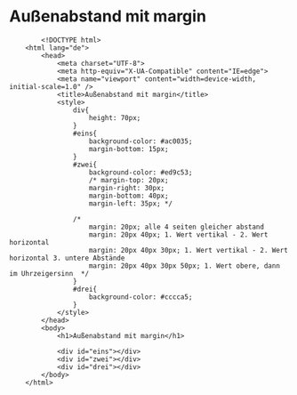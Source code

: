 # Außenabstand mit margin	


			<!DOCTYPE html> 
		<html lang="de">
			<head>
				<meta charset="UTF-8">
				<meta http-equiv="X-UA-Compatible" content="IE=edge">
				<meta name="viewport" content="width=device-width, initial-scale=1.0" />
				<title>Außenabstand mit margin</title>
				<style>
					div{
						height: 70px;
					}
					#eins{
						background-color: #ac0035;
						margin-bottom: 15px;
					}
					#zwei{
						background-color: #ed9c53;
						/* margin-top: 20px;
						margin-right: 30px;
						margin-bottom: 40px;
						margin-left: 35px; */

					/*
						margin: 20px; alle 4 seiten gleicher abstand
						margin: 20px 40px; 1. Wert vertikal - 2. Wert horizontal 
						margin: 20px 40px 30px; 1. Wert vertikal - 2. Wert horizontal 3. untere Abstände
						margin: 20px 40px 30px 50px; 1. Wert obere, dann im Uhrzeigersinn  */
					}
					#drei{
						background-color: #cccca5;
					}
				</style>
			</head>
			<body>
				<h1>Außenabstand mit margin</h1>

				<div id="eins"></div>
				<div id="zwei"></div>
				<div id="drei"></div>
			</body>
		</html>

